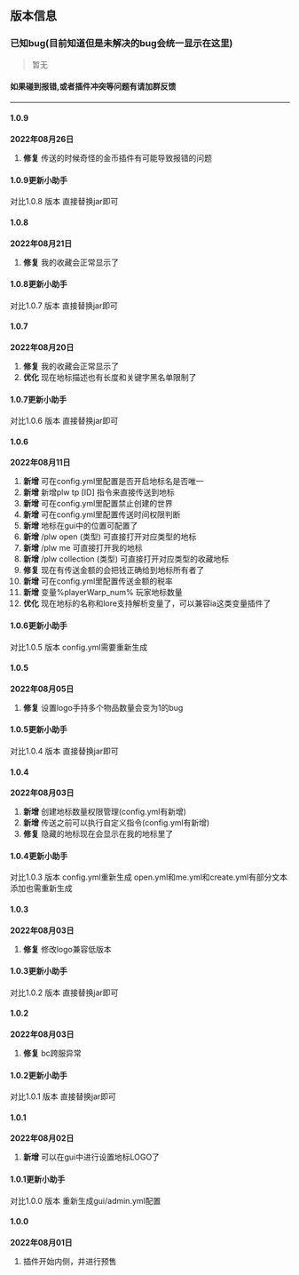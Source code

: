 ## 版本信息

### 已知bug(目前知道但是未解决的bug会统一显示在这里)

> 暂无

#### 如果碰到报错,或者插件冲突等问题有请加群反馈

------------
#### 1.0.9
**2022年08月26日**
1. **修复** 传送的时候奇怪的金币插件有可能导致报错的问题

#### 1.0.9更新小助手
对比1.0.8 版本 直接替换jar即可

#### 1.0.8
**2022年08月21日**
1. **修复** 我的收藏会正常显示了

#### 1.0.8更新小助手
对比1.0.7 版本 直接替换jar即可

#### 1.0.7
**2022年08月20日**
1. **修复** 我的收藏会正常显示了
2. **优化** 现在地标描述也有长度和关键字黑名单限制了

#### 1.0.7更新小助手
对比1.0.6 版本 直接替换jar即可

#### 1.0.6
**2022年08月11日**
1. **新增** 可在config.yml里配置是否开启地标名是否唯一
2. **新增** 新增plw tp [ID] 指令来直接传送到地标
3. **新增** 可在config.yml里配置禁止创建的世界
4. **新增** 可在config.yml里配置传送时间权限判断
5. **新增** 地标在gui中的位置可配置了
6. **新增** /plw open (类型) 可直接打开对应类型的地标
7. **新增** /plw me 可直接打开我的地标
8. **新增** /plw collection (类型) 可直接打开对应类型的收藏地标
9. **修复** 现在有传送金额的会把钱正确给到地标所有者了
10. **新增** 可在config.yml里配置传送金额的税率
11. **新增** 变量%playerWarp_num% 玩家地标数量
12. **优化** 现在地标的名称和lore支持解析变量了，可以兼容ia这类变量插件了

#### 1.0.6更新小助手
对比1.0.5 版本 config.yml需要重新生成

#### 1.0.5
**2022年08月05日**
1. **修复** 设置logo手持多个物品数量会变为1的bug

#### 1.0.5更新小助手
对比1.0.4 版本 直接替换jar即可

#### 1.0.4
**2022年08月03日**
1. **新增** 创建地标数量权限管理(config.yml有新增)
2. **新增** 传送之前可以执行自定义指令(config.yml有新增)
3. **修复** 隐藏的地标现在会显示在我的地标里了

#### 1.0.4更新小助手
对比1.0.3 版本 config.yml重新生成
open.yml和me.yml和create.yml有部分文本添加也需重新生成

#### 1.0.3
**2022年08月03日**
1. **修复** 修改logo兼容低版本

#### 1.0.3更新小助手
对比1.0.2 版本 直接替换jar即可

#### 1.0.2
**2022年08月03日**
1. **修复** bc跨服异常

#### 1.0.2更新小助手
对比1.0.1 版本 直接替换jar即可

#### 1.0.1
**2022年08月02日**
1. **新增** 可以在gui中进行设置地标LOGO了

#### 1.0.1更新小助手
对比1.0.0 版本 重新生成gui/admin.yml配置

#### 1.0.0
**2022年08月01日**
1. 插件开始内侧，并进行预售